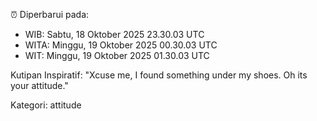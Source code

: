⏰ Diperbarui pada:
- WIB: Sabtu, 18 Oktober 2025 23.30.03 UTC
- WITA: Minggu, 19 Oktober 2025 00.30.03 UTC
- WIT: Minggu, 19 Oktober 2025 01.30.03 UTC

Kutipan Inspiratif:
"Xcuse me, I found something under my shoes. Oh its your attitude."


Kategori: attitude

